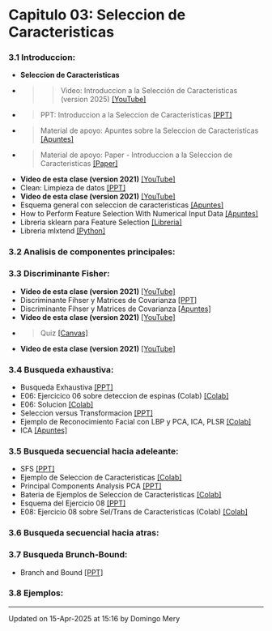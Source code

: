 
# Capitulo 03: Seleccion de Caracteristicas
### 3.1 Introduccion:
* **Seleccion de Caracteristicas** 
* >> Video: Introduccion a la Selección de Caracteristicas (version 2025) [[YouTube]](https://youtu.be/FkrrnXNOEew)
* > PPT: Introduccion a la Seleccion de Caracteristicas [[PPT]](https://github.com/domingomery/patrones/blob/master/clases/Cap03_Seleccion_de_Caracteristicas/presentations/PAT03_FeatureSelection_Intro.pptx)
* > Material de apoyo: Apuntes sobre la Seleccion de Caracteristicas [[Apuntes]](https://github.com/domingomery/patrones/blob/master/clases/Cap03_Seleccion_de_Caracteristicas/presentations/PAT03_FeatureSelection_Intro.pdf)
* > Material de apoyo: Paper - Introduccion a la Seleccion de Caracteristicas [[Paper]](https://github.com/domingomery/patrones/blob/master/clases/Cap03_Seleccion_de_Caracteristicas/presentations/PAT03_FeatureSelection.pdf)
* **Video de esta clase (version 2021)** [[YouTube]](https://youtu.be/2QpvMEa0lQ0)
* Clean: Limpieza de datos [[PPT]](https://github.com/domingomery/patrones/blob/master/clases/Cap03_Seleccion_de_Caracteristicas/presentations/PAT03_Clean.pptx)
* **Video de esta clase (version 2021)** [[YouTube]](https://youtu.be/sZhO6YVYAGE)
* Esquema general con seleccion de caracteristicas [[Apuntes]](https://github.com/domingomery/patrones/blob/master/clases/Cap03_Seleccion_de_Caracteristicas/presentations/PAT03_GeneralSchema.pdf)
* How to Perform Feature Selection With Numerical Input Data [[Apuntes]](https://machinelearningmastery.com/feature-selection-with-numerical-input-data/)
* Libreria sklearn para Feature Selection [[Libreria]](https://scikit-learn.org/stable/modules/feature_selection.html)
* Libreria mlxtend [[Python]](http://rasbt.github.io/mlxtend/user_guide/feature_selection/SequentialFeatureSelector/)
### 3.2 Analisis de componentes principales:
### 3.3 Discriminante Fisher:
* **Video de esta clase (version 2021)** [[YouTube]](https://youtu.be/b1BBhid8G-k)
* Discriminante Fihser y Matrices de Covarianza [[PPT]](https://github.com/domingomery/patrones/blob/master/clases/Cap03_Seleccion_de_Caracteristicas/presentations/PAT03_Fisher_Covarianzas.pptx)
* Discriminante Fihser y Matrices de Covarianza [[Apuntes]](https://github.com/domingomery/patrones/blob/master/clases/Cap03_Seleccion_de_Caracteristicas/presentations/PAT03_Fisher_Covarianzas.pdf)
* **Video de esta clase (version 2021)** [[YouTube]](https://youtu.be/llLtD7cA7KA)
* > Quiz [[Canvas]](https://cursos.canvas.uc.cl/courses/82169/assignments)
* **Video de esta clase (version 2021)** [[YouTube]](https://youtu.be/Qlv_EYy2WSI)
### 3.4 Busqueda exhaustiva:
* Busqueda Exhaustiva [[PPT]](https://github.com/domingomery/patrones/blob/master/clases/Cap03_Seleccion_de_Caracteristicas/presentations/PAT03_ExSearch.pptx)
* E06: Ejercicico 06 sobre deteccion de espinas (Colab) [[Colab]](https://drive.google.com/ooosssooo)
* E06: Solucion [[Colab]](https://drive.google.com/ooosssooo)
* Seleccion versus Transformacion [[PPT]](https://github.com/domingomery/patrones/blob/master/clases/Cap03_Seleccion_de_Caracteristicas/presentations/PAT03_Models.pptx)
* Ejemplo de Reconocimiento Facial con LBP y PCA, ICA, PLSR [[Colab]](https://drive.google.com/file/d/1m5FjawGtIJybkURabnbimBIk7ycfN2bw)
* ICA [[Apuntes]](https://towardsdatascience.com/independent-component-analysis-ica-in-python-a0ef0db0955e)
### 3.5 Busqueda secuencial hacia adeleante:
* SFS [[PPT]](https://github.com/domingomery/patrones/blob/master/clases/Cap03_Seleccion_de_Caracteristicas/presentations/PAT03_SFS.pptx)
* Ejemplo de Seleccion de Caracteristicas [[Colab]](https://drive.google.com/file/d/1kXMoYW760sig5xZRBBIA0L9vnxcRU8Nw)
* Principal Components Analysis PCA [[PPT]](https://github.com/domingomery/patrones/blob/master/clases/Cap03_Seleccion_de_Caracteristicas/presentations/PAT03_PCA.pptx)
* Bateria de Ejemplos de Seleccion de Caracteristicas [[Colab]](https://drive.google.com/file/d/1v1v6qxWkOTmd20cqNOgc5v8jpNWlhgXQ)
* Esquema del Ejercicio 08 [[PPT]](https://github.com/domingomery/patrones/blob/master/clases/Cap03_Seleccion_de_Caracteristicas/presentations/PAT03_Ejercicio08.pptx)
* E08: Ejercicio 08 sobre Sel/Trans de Caracteristicas (Colab) [[Colab]](https://colab.research.google.com/drive/ossso)
### 3.6 Busqueda secuencial hacia atras:
### 3.7 Busqueda Brunch-Bound:
* Branch and Bound [[PPT]](https://github.com/domingomery/patrones/blob/master/clases/Cap03_Seleccion_de_Caracteristicas/presentations/PAT03_BranchAndBound.pptx)
### 3.8 Ejemplos:
---


Updated on 15-Apr-2025 at 15:16 by Domingo Mery
